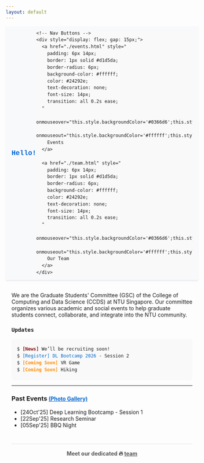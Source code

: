```yaml
---
layout: default
---
```


<!-- 🟦 Sticky Navbar -->
<nav style="
  position: sticky;
  top: 0;
  z-index: 1000;
  background-color: #f8f9fa;
  border-bottom: 1px solid #e1e4e8;
  box-shadow: 0 2px 4px rgba(0,0,0,0.05);
  padding: 10px 0;
">
  <div style="
    max-width: 900px;
    margin: 0 auto;
    display: flex;
    justify-content: space-between;
    align-items: center;
    padding: 0 15px;
  ">
    <!-- Site Name -->
    <a href="./" style="
      font-weight: bold;
      font-size: 18px;
      color: #0366d6;
      text-decoration: none;
      font-family: 'SFMono-Regular', Consolas, 'Liberation Mono', Menlo, monospace;
    ">
      Hello!
    </a>

    <!-- Nav Buttons -->
    <div style="display: flex; gap: 15px;">
      <a href="./events.html" style="
        padding: 6px 14px;
        border: 1px solid #d1d5da;
        border-radius: 6px;
        background-color: #ffffff;
        color: #24292e;
        text-decoration: none;
        font-size: 14px;
        transition: all 0.2s ease;
      " 
      onmouseover="this.style.backgroundColor='#0366d6';this.style.color='#ffffff';this.style.borderColor='#0366d6';"
      onmouseout="this.style.backgroundColor='#ffffff';this.style.color='#24292e';this.style.borderColor='#d1d5da';">
        Events
      </a>

      <a href="./team.html" style="
        padding: 6px 14px;
        border: 1px solid #d1d5da;
        border-radius: 6px;
        background-color: #ffffff;
        color: #24292e;
        text-decoration: none;
        font-size: 14px;
        transition: all 0.2s ease;
      " 
      onmouseover="this.style.backgroundColor='#0366d6';this.style.color='#ffffff';this.style.borderColor='#0366d6';"
      onmouseout="this.style.backgroundColor='#ffffff';this.style.color='#24292e';this.style.borderColor='#d1d5da';">
        Our Team
      </a>
    </div>
  </div>
</nav>

<!-- 🟨 Main Content -->
<div style="max-width: 900px; margin: 30px auto; padding: 0 15px;">
  <p>
    We are the Graduate Students' Committee (GSC) of the College of Computing and Data Science (CCDS) at NTU Singapore.
    Our committee organizes various academic and social events to help graduate students connect, collaborate, 
    and integrate into the NTU community.
  </p>

<!-- 🟨 Updates -->
  <h3><code>Updates</code></h3>

  <style>
    @keyframes flash {
      0%, 100% { opacity: 1; }
      50% { opacity: 0.4; }
    }
  
    .news {
      color: maroon;
      font-weight: bold;
      animation: flash 1s infinite;
    }
  
    .coming {
      color: darkorange;
      font-weight: bold;
    }

    pre {
      margin: 0;
      padding: 0;     /* ← removes default padding */
    }
    
    pre code {
      background: #f9f9f9;
      display: block;
      padding: 0px;
      border-radius: 6px;
      font-family: monospace;
      line-height: 1.5em;
    }
  
    a {
      color: #0066cc;
      text-decoration: none;
    }
  
    a:hover {
      text-decoration: underline;
    }
  </style>
  
  <pre><code>
  $ <span class="news">[News]</span> We’ll be recruiting soon!
  $ <a href="https://event.ntu.edu.sg/3rd-deeplearning-bootcamp-ss2" target="_blank" rel="noopener noreferrer">[Register]</a> <a href="https://ntu-dl-bootcamp.github.io/deep-learning-2026/" target="_blank" rel="noopener noreferrer">DL Bootcamp 2026</a> - Session 2
  $ <span class="coming">[Coming Soon]</span> VR Game
  $ <span class="coming">[Coming Soon]</span> Hiking
  </code></pre>


  <hr />

<!-- 🟨 Past Events with date -->
 <h3>
  Past Events 
  <a href="./events.html" style="font-size: 85%; text-decoration: none;">
    <u>(Photo Gallery)</u>
  </a>
</h3>
  <ul>
    <li>[24Oct'25] Deep Learning Bootcamp - Session 1</li>
    <li>[22Sep'25] Research Seminar</li>
    <li>[05Sep'25] BBQ Night</li>
  </ul>

<!-- 🟥  Meet the team Footer -->
  <footer style="
    text-align: center;
    margin-top: 40px;
    padding: 15px 0;
    font-size: 1em;
    border-top: 1px solid #e1e4e8;
    color: #555;
  ">
    <h4 style="margin: 0;">
      Meet our dedicated 
      <span style="font-size: 1.1em;">🔥</span>
      <a href="./team.html" style="text-decoration: underline; color: inherit;">
        team
      </a>
    </h4>
  </footer>

</div>
